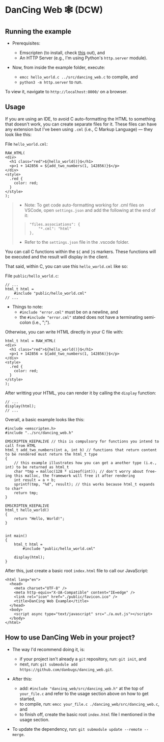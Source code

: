 # DanCing Web 🕸 (DCW)

## Running the example

- Prerequisites:
    - Emscripten (to install, check [this](https://emscripten.org/docs/getting_started/downloads.html) out), and
    - An HTTP Server (e.g., I'm using Python's `http.server` module).

- Now, from inside the example folder, execute:
    - `emcc hello_world.c ../src/dancing_web.c` to compile, and
    - `python3 -m http.server` to run.

To view it, navigate to `http://localhost:8000/` on a browser.

## Usage

If you are using an IDE, to avoid C auto-formatting the HTML to something that doesn't work, you can create separate files for it. These files can have any extension but I've been using `.cml` (i.e., C Markup Language) — they look like this:

File `hello_world.cml`:
```
RAW_HTML(
<div>
  <h1 class="red">${hello_world()}$</h1>
  <p>1 + 142856 = ${add_two_numbers(1, 142856)}$</p>
</div>
<style>
  .red {
    color: red;
  }
</style>
);
```

> - Note: To get code auto-formatting working for .cml files on VSCode, open `settings.json` and add the following at the end of it:
>> ```
>> "files.associations": {
>>     "*.cml": "html"
>> },
>> ```
> - Refer to the `settings.json` file in the .vscode folder.

You can call C functions within the `${` and `}$` markers. These functions will be executed and the result will display in the client.

That said, within C, you can use this `hello_world.cml` like so:

File `public/hello_world.c`:
```
// ...
html_t html = 
    #include "public/hello_world.cml"
// ...
```

- Things to note:
    - `#include "error.cml"` must be on a newline, and
    - the `#include "error.cml"` stated does not have a terminating semi-colon (i.e., ";").

Otherwise, you can write HTML directly in your C file with:
```
html_t html = RAW_HTML(
<div>
  <h1 class="red">${hello_world()}$</h1>
  <p>1 + 142856 = ${add_two_numbers(1, 142856)}$</p>
</div>
<style>
  .red {
    color: red;
  }
</style>
);
```

After writting your HTML, you can render it by calling the `display` function:

```
// ...
display(html);
// ...
```

Overall, a basic example looks like this:

```
#include <emscripten.h>
#include "../src/dancing_web.h"

EMSCRIPTEN_KEEPALIVE // this is compulsory for functions you intend to call from HTML
html_t add_two_numbers(int a, int b) // functions that return content to be rendered must return the html_t type
{
    // this example illustrates how you can get a another type (i.e., int) to be returned as html_t
    char *tmp = malloc(128 * sizeof(int)); // don't worry about free-ing this malloc, the framework will free it after rendering
    int result = a + b;
    sprintf(tmp, "%d", result); // this works because html_t expands to char*
    return tmp;
}

EMSCRIPTEN_KEEPALIVE
html_t hello_world()
{
    return "Hello, World!";
}


int main()
{
    html_t html =
        #include "public/hello_world.cml"

    display(html);
}
```

After this, just create a basic root `index.html` file to call our JavaScript:
```
<html lang="en">
  <head>
    <meta charset="UTF-8" />
    <meta http-equiv="X-UA-Compatible" content="IE=edge" />
    <link rel="icon" href="./public/favicon.ico" />
    <title>DanCing Web Example</title>
  </head>
  <body>
    <script async type="text/javascript" src="./a.out.js"></script>
  </body>
</html>
```

## How to use DanCing Web in your project?

- The way I'd recommend doing it, is:
    - if your project isn't already a `git` repository, run: `git init`, and
    - next, run: `git submodule add https://github.com/danbugs/dancing_web.git`.

- After this:
  - add: `#include "dancing_web/src/dancing_web.h"` at the top of `your_file.c` and refer to the usage section above on how to get started,
  - to compile, run: `emcc your_file.c ./dancing_web/src/dancing_web.c`, and
  - to finish off, create the basic root `index.html` file I mentioned in the usage section.

- To update the dependency, run: `git submodule update --remote --merge`.

